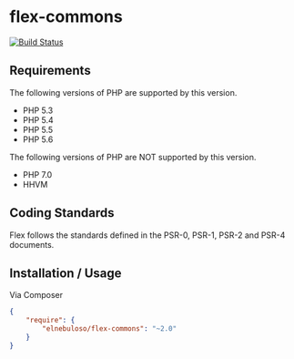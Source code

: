 # flex-commons

[![Build Status](https://travis-ci.org/elnebuloso/flex-commons.svg?branch=master)](https://travis-ci.org/elnebuloso/flex-commons)

## Requirements

The following versions of PHP are supported by this version.

* PHP 5.3
* PHP 5.4
* PHP 5.5
* PHP 5.6

The following versions of PHP are NOT supported by this version.

* PHP 7.0
* HHVM

## Coding Standards

Flex follows the standards defined in the PSR-0, PSR-1, PSR-2 and PSR-4 documents.

## Installation / Usage

Via Composer

``` json
{
    "require": {
        "elnebuloso/flex-commons": "~2.0"
    }
}
```